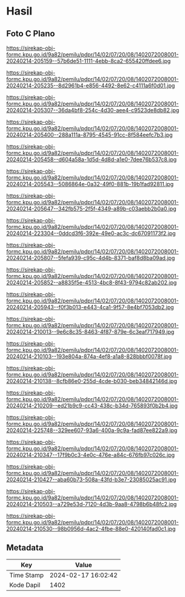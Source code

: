 # Hasil

## Foto C Plano

https://sirekap-obj-formc.kpu.go.id/9a82/pemilu/pdpr/14/02/07/20/08/1402072008001-20240214-205159--57b6de51-1111-4ebb-8ca2-655420ffdee6.jpg

https://sirekap-obj-formc.kpu.go.id/9a82/pemilu/pdpr/14/02/07/20/08/1402072008001-20240214-205235--8d2961b4-e856-4492-8e62-c4111a6f0d01.jpg

https://sirekap-obj-formc.kpu.go.id/9a82/pemilu/pdpr/14/02/07/20/08/1402072008001-20240214-205307--36da4bf8-254c-4d30-aee4-c9523de8db82.jpg

https://sirekap-obj-formc.kpu.go.id/9a82/pemilu/pdpr/14/02/07/20/08/1402072008001-20240214-205400--288a111a-8795-4545-91cc-8f584eefc7b3.jpg

https://sirekap-obj-formc.kpu.go.id/9a82/pemilu/pdpr/14/02/07/20/08/1402072008001-20240214-205458--d604a58a-1d5d-4d8d-a1e0-7dee76b537c8.jpg

https://sirekap-obj-formc.kpu.go.id/9a82/pemilu/pdpr/14/02/07/20/08/1402072008001-20240214-205543--5086864e-0a32-49f0-881b-19b1fad92811.jpg

https://sirekap-obj-formc.kpu.go.id/9a82/pemilu/pdpr/14/02/07/20/08/1402072008001-20240214-205647--342fb575-2f5f-4349-a89b-c03aebb2b0a0.jpg

https://sirekap-obj-formc.kpu.go.id/9a82/pemilu/pdpr/14/02/07/20/08/1402072008001-20240214-223304--0ddcd3f6-392e-49e0-ac3c-dc67091173f2.jpg

https://sirekap-obj-formc.kpu.go.id/9a82/pemilu/pdpr/14/02/07/20/08/1402072008001-20240214-205807--5fefa939-c95c-4d4b-8371-baf8d8ba09ad.jpg

https://sirekap-obj-formc.kpu.go.id/9a82/pemilu/pdpr/14/02/07/20/08/1402072008001-20240214-205852--a8835f5e-4513-4bc8-8f43-9794c82ab202.jpg

https://sirekap-obj-formc.kpu.go.id/9a82/pemilu/pdpr/14/02/07/20/08/1402072008001-20240214-205943--f0f3b013-e443-4ca1-9f57-8e4bf7053db2.jpg

https://sirekap-obj-formc.kpu.go.id/9a82/pemilu/pdpr/14/02/07/20/08/1402072008001-20240214-210013--9e6c8c35-8463-4f87-879e-6c3eaf717949.jpg

https://sirekap-obj-formc.kpu.go.id/9a82/pemilu/pdpr/14/02/07/20/08/1402072008001-20240214-210103--193e804a-874a-4ef8-a1a8-828bbbf0078f.jpg

https://sirekap-obj-formc.kpu.go.id/9a82/pemilu/pdpr/14/02/07/20/08/1402072008001-20240214-210138--8cfb86e0-255d-4cde-b030-beb34842146d.jpg

https://sirekap-obj-formc.kpu.go.id/9a82/pemilu/pdpr/14/02/07/20/08/1402072008001-20240214-210209--ed21b9c9-cc43-438c-b34d-765893f0b2b4.jpg

https://sirekap-obj-formc.kpu.go.id/9a82/pemilu/pdpr/14/02/07/20/08/1402072008001-20240214-225748--329ee607-93a6-400a-9c9a-fad87ee822a9.jpg

https://sirekap-obj-formc.kpu.go.id/9a82/pemilu/pdpr/14/02/07/20/08/1402072008001-20240214-210347--17f9b0c3-4e0c-476e-a84c-676fb97c026c.jpg

https://sirekap-obj-formc.kpu.go.id/9a82/pemilu/pdpr/14/02/07/20/08/1402072008001-20240214-210427--aba60b73-508a-43fd-b3e7-23085025ac91.jpg

https://sirekap-obj-formc.kpu.go.id/9a82/pemilu/pdpr/14/02/07/20/08/1402072008001-20240214-210503--a729e53d-7120-4d3b-9aa8-4798b6b48fc2.jpg

https://sirekap-obj-formc.kpu.go.id/9a82/pemilu/pdpr/14/02/07/20/08/1402072008001-20240214-210530--98b0956d-4ac2-4fbe-88e0-420140fad0c1.jpg


## Metadata

| Key        | Value               |
| ---------- | ------------------- |
| Time Stamp | 2024-02-17 16:02:42 |
| Kode Dapil | 1402                |



